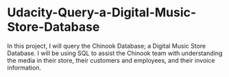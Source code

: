 # Udacity-Query-a-Digital-Music-Store-Database
In this project, I will query the Chinook Database; a Digital Music Store Database. I will be using SQL to assist the Chinook team with understanding the media in their store, their customers and employees, and their invoice information.
